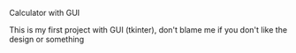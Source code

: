 Calculator with GUI

This is my first project with GUI (tkinter), don't blame me if you don't like the design or something
